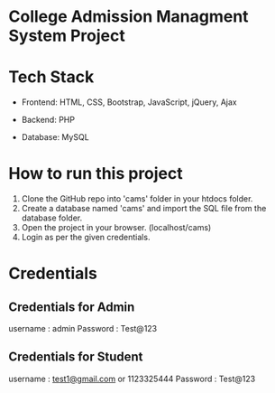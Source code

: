 # College Admission Managment System Project

# Tech Stack

* Frontend: HTML, CSS, Bootstrap, JavaScript, jQuery, Ajax

* Backend: PHP

* Database: MySQL

# How to run this project

1. Clone the GitHub repo into 'cams' folder in your htdocs folder.
2. Create a database named 'cams' and import the SQL file from the database folder.
3. Open the project in your browser. (localhost/cams)
4. Login as per the given credentials.


# Credentials 

## Credentials for Admin
username : admin
Password : Test@123

## Credentials for Student

username : test1@gmail.com or  1123325444
Password : Test@123




